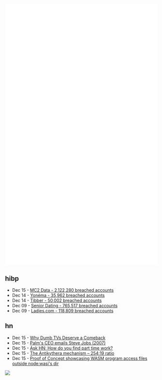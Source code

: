 ![Metrics](https://raw.githubusercontent.com/phixion/phixion/master/metrics.svg)

## hibp

<!--
for https://github.com/phixion/phixion/blob/main/.github/workflows/feeds.yml
-->
<!--START_SECTION:haveibeenpwnd-->
- Dec 15 - [MC2 Data - 2,122,280 breached accounts](https://haveibeenpwned.com/PwnedWebsites#MC2Data)
- Dec 14 - [Yonéma - 35,962 breached accounts](https://haveibeenpwned.com/PwnedWebsites#Yonema)
- Dec 14 - [Tibber - 50,002 breached accounts](https://haveibeenpwned.com/PwnedWebsites#Tibber)
- Dec 09 - [Senior Dating - 765,517 breached accounts](https://haveibeenpwned.com/PwnedWebsites#SeniorDating)
- Dec 09 - [Ladies.com - 118,809 breached accounts](https://haveibeenpwned.com/PwnedWebsites#Ladies)
<!--END_SECTION:haveibeenpwnd-->

## hn

<!--
for https://github.com/phixion/phixion/blob/main/.github/workflows/feeds.yml
-->
<!--START_SECTION:hn-->
- Dec 15 - [Why Dumb TVs Deserve a Comeback](https://www.makeuseof.com/reasons-why-dumb-tvs-deserve-a-comeback/)
- Dec 15 - [Palm's CEO emails Steve Jobs (2007)](https://twitter.com/TechEmails/status/1868368310024462791)
- Dec 15 - [Ask HN: How do you find part time work?](https://news.ycombinator.com/item?id=42425339)
- Dec 15 - [The Antikythera mechanism – 254:19 ratio](https://leancrew.com/all-this/2024/12/the-antikythera-mechanism/)
- Dec 15 - [Proof of Concept showcasing WASM program access files outside node:wasi's dir](https://github.com/humodz/node-wasi-preopens-escape)
<!--END_SECTION:hn-->

<!--
for https://yhype.me
-->
![](https://hit.yhype.me/github/profile?user_id=13013670)
